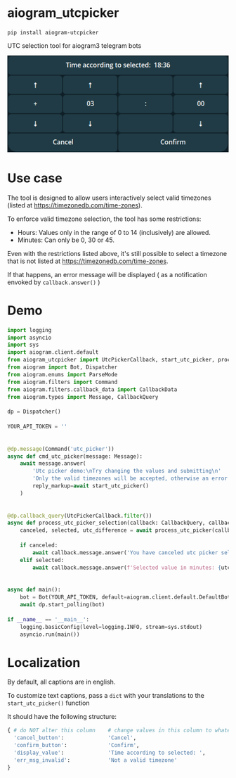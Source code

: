 # aiogram_utcpicker
```
pip install aiogram-utcpicker
```

UTC selection tool for aiogram3 telegram bots

![img.png](img.png)
# Use case
The tool is designed to allow users interactively select valid timezones (listed at https://timezonedb.com/time-zones).

To enforce valid timezone selection, the tool has some restrictions:
 - Hours: Values only in the range of 0 to 14 (inclusively) are allowed.
 - Minutes: Can only be 0, 30 or 45.


Even with the restrictions listed above, it's still possible to select a timezone that is not listed at https://timezonedb.com/time-zones.

If that happens, an error message will be displayed ( as a  notification envoked by `callback.answer()` )

# Demo
```python
import logging
import asyncio
import sys
import aiogram.client.default
from aiogram_utcpicker import UtcPickerCallback, start_utc_picker, process_utc_picker
from aiogram import Bot, Dispatcher
from aiogram.enums import ParseMode
from aiogram.filters import Command
from aiogram.filters.callback_data import CallbackData
from aiogram.types import Message, CallbackQuery

dp = Dispatcher()

YOUR_API_TOKEN = ''


@dp.message(Command('utc_picker'))
async def cmd_utc_picker(message: Message):
    await message.answer(
        'Utc picker demo:\nTry changing the values and submitting\n'
        'Only the valid timezones will be accepted, otherwise an error notification will be displayed',
        reply_markup=await start_utc_picker()
    )


@dp.callback_query(UtcPickerCallback.filter())
async def process_utc_picker_selection(callback: CallbackQuery, callback_data: CallbackData):
    canceled, selected, utc_difference = await process_utc_picker(callback, callback_data)

    if canceled:
        await callback.message.answer('You have canceled utc picker selection')
    elif selected:
        await callback.message.answer(f'Selected value in minutes: {utc_difference}')


async def main():
    bot = Bot(YOUR_API_TOKEN, default=aiogram.client.default.DefaultBotProperties(parse_mode=ParseMode.HTML))
    await dp.start_polling(bot)

if __name__ == '__main__':
    logging.basicConfig(level=logging.INFO, stream=sys.stdout)
    asyncio.run(main())
```

# Localization

By default, all captions are in english. 

To customize text captions, pass a `dict` with your translations to the `start_utc_picker()` function

It should have the following structure:
```python
{ # do NOT alter this column    # change values in this column to whatever language you need
  'cancel_button':              'Cancel', 
  'confirm_button':             'Confirm',
  'display_value':              'Time according to selected: ',
  'err_msg_invalid':            'Not a valid timezone'
}
```
